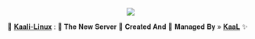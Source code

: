 <p align="center"><a href="https://t.me/adityaserver"><img src="https://te.legra.ph/file/4f657f875c92a8a13124b.jpg"></a></p>

🥀 [𝐊𝐚𝐚𝐥𝐢-𝐋𝐢𝐧𝐮𝐱](https://t.me/adityaserver) : 🍁 𝐓𝐡𝐞 𝐍𝐞𝐰 𝐒𝐞𝐫𝐯𝐞𝐫 📡 𝐂𝐫𝐞𝐚𝐭𝐞𝐝 𝐀𝐧𝐝 💞 𝐌𝐚𝐧𝐚𝐠𝐞𝐝 𝐁𝐲 » [𝐊𝐚𝐚𝐋](https://t.me/iamkaal) ✨
